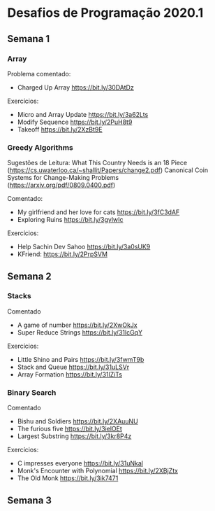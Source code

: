 # Desafios de Programação 2020.1

## Semana 1

### Array
 Problema comentado:
 * Charged Up Array https://bit.ly/30DAtDz 
 
 Exercícios: 
 * Micro and Array Update https://bit.ly/3a62Lts 
 *  Modify Sequence https://bit.ly/2PuH8t9 
 *  Takeoff https://bit.ly/2XzBt9E

### Greedy Algorithms

Sugestões de Leitura:
What This Country Needs is an 18 Piece (https://cs.uwaterloo.ca/~shallit/Papers/change2.pdf) Canonical Coin Systems for Change-Making Problems (https://arxiv.org/pdf/0809.0400.pdf)

Comentado:  
* My girlfriend and her love for cats https://bit.ly/3fC3dAF 
* Exploring Ruins https://bit.ly/3gylwIc 

Exercícios:
*  Help Sachin Dev Sahoo https://bit.ly/3a0sUK9  
* KFriend: https://bit.ly/2PrpSVM

## Semana 2

### Stacks
Comentado
* A game of number https://bit.ly/2XwOkJx 
*  Super Reduce Strings https://bit.ly/31lcGqY 

Exercícios: 
*  Little Shino and Pairs https://bit.ly/3fwmT9b 
* Stack and Queue https://bit.ly/31uLSVr 
* Array Formation https://bit.ly/31lZiTs

### Binary Search
Comentado
* Bishu and Soldiers https://bit.ly/2XAuuNU
* The furious five https://bit.ly/3ielOEt
* Largest Substring https://bit.ly/3kr8P4z

Exercícios:
* C impresses everyone https://bit.ly/31uNkal
* Monk's Encounter with Polynomial https://bit.ly/2XBjZtx
* The Old Monk https://bit.ly/3ik7471

## Semana 3
